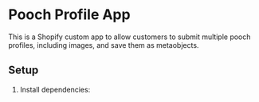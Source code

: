 # Pooch Profile App

This is a Shopify custom app to allow customers to submit multiple pooch profiles, including images, and save them as metaobjects.

## Setup

1. Install dependencies:
